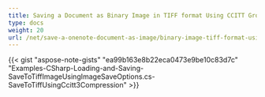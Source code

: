 ```yaml
---
title: Saving a Document as Binary Image in TIFF format Using CCITT Group 3 fax compression
type: docs
weight: 20
url: /net/save-a-onenote-document-as-image/binary-image-tiff-format-using-t4-compression/
---
```


{{< gist "aspose-note-gists" "ea99b163e8b22eca0473e9be10c83d7c" "Examples-CSharp-Loading-and-Saving-SaveToTiffImageUsingImageSaveOptions.cs-SaveToTiffUsingCcitt3Compression" >}}
